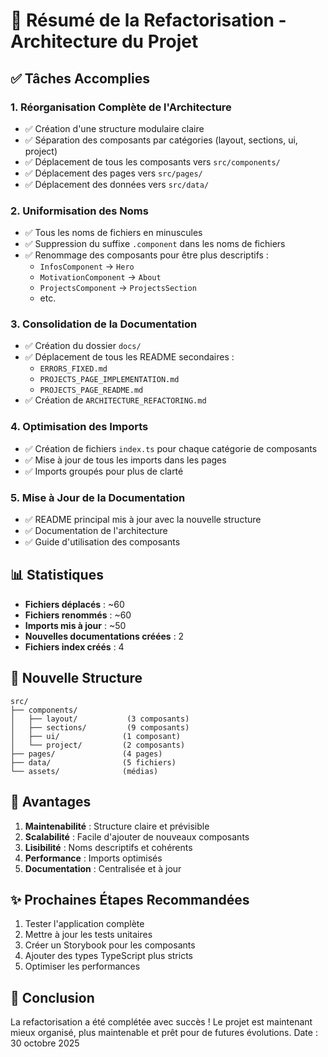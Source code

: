 # 🎯 Résumé de la Refactorisation - Architecture du Projet
## ✅ Tâches Accomplies
### 1. Réorganisation Complète de l'Architecture
- ✅ Création d'une structure modulaire claire
- ✅ Séparation des composants par catégories (layout, sections, ui, project)
- ✅ Déplacement de tous les composants vers `src/components/`
- ✅ Déplacement des pages vers `src/pages/`
- ✅ Déplacement des données vers `src/data/`
### 2. Uniformisation des Noms
- ✅ Tous les noms de fichiers en minuscules
- ✅ Suppression du suffixe `.component` dans les noms de fichiers
- ✅ Renommage des composants pour être plus descriptifs :
  - `InfosComponent` → `Hero`
  - `MotivationComponent` → `About`
  - `ProjectsComponent` → `ProjectsSection`
  - etc.
### 3. Consolidation de la Documentation
- ✅ Création du dossier `docs/`
- ✅ Déplacement de tous les README secondaires :
  - `ERRORS_FIXED.md`
  - `PROJECTS_PAGE_IMPLEMENTATION.md`
  - `PROJECTS_PAGE_README.md`
- ✅ Création de `ARCHITECTURE_REFACTORING.md`
### 4. Optimisation des Imports
- ✅ Création de fichiers `index.ts` pour chaque catégorie de composants
- ✅ Mise à jour de tous les imports dans les pages
- ✅ Imports groupés pour plus de clarté
### 5. Mise à Jour de la Documentation
- ✅ README principal mis à jour avec la nouvelle structure
- ✅ Documentation de l'architecture
- ✅ Guide d'utilisation des composants
## 📊 Statistiques
- **Fichiers déplacés** : ~60
- **Fichiers renommés** : ~60
- **Imports mis à jour** : ~50
- **Nouvelles documentations créées** : 2
- **Fichiers index créés** : 4
## 🎨 Nouvelle Structure
```
src/
├── components/
│   ├── layout/           (3 composants)
│   ├── sections/         (9 composants)
│   ├── ui/              (1 composant)
│   └── project/         (2 composants)
├── pages/               (4 pages)
├── data/                (5 fichiers)
└── assets/              (médias)
```
## 🚀 Avantages
1. **Maintenabilité** : Structure claire et prévisible
2. **Scalabilité** : Facile d'ajouter de nouveaux composants
3. **Lisibilité** : Noms descriptifs et cohérents
4. **Performance** : Imports optimisés
5. **Documentation** : Centralisée et à jour
## ✨ Prochaines Étapes Recommandées
1. Tester l'application complète
2. Mettre à jour les tests unitaires
3. Créer un Storybook pour les composants
4. Ajouter des types TypeScript plus stricts
5. Optimiser les performances
## 🎉 Conclusion
La refactorisation a été complétée avec succès ! Le projet est maintenant mieux organisé, plus maintenable et prêt pour de futures évolutions.
Date : 30 octobre 2025
